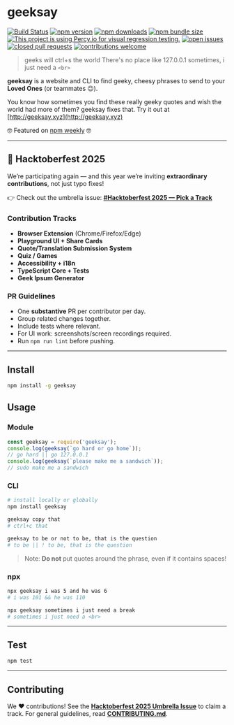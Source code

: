 # geeksay

[![Build Status](https://travis-ci.org/swapagarwal/geeksay.svg?branch=master)](https://travis-ci.org/swapagarwal/geeksay)
[![npm version](https://img.shields.io/npm/v/geeksay)](https://www.npmjs.com/package/geeksay)
[![npm downloads](https://img.shields.io/npm/dm/geeksay)](https://www.npmjs.com/package/geeksay)
[![npm bundle size](https://img.shields.io/bundlephobia/min/geeksay)](https://www.npmjs.com/package/geeksay)
[![This project is using Percy.io for visual regression testing.](https://percy.io/static/images/percy-badge.svg)](https://percy.io/swap/geeksay)
[![open issues](https://img.shields.io/github/issues/swapagarwal/geeksay.svg)](https://github.com/swapagarwal/geeksay/issues?q=is%3Aopen+is%3Aissue)
[![closed pull requests](https://img.shields.io/github/issues-pr-closed/swapagarwal/geeksay.svg)](https://github.com/swapagarwal/geeksay/pulls?q=is%3Apr+is%3Aclosed)
[![contributions welcome](https://img.shields.io/badge/contributions-welcome-brightgreen.svg)](https://github.com/swapagarwal/geeksay/fork)

> geeks will ctrl+s the world
> There's no place like 127.0.0.1
> sometimes, i just need a `<br>`

**geeksay** is a website and CLI to find geeky, cheesy phrases to send to your **Loved Ones** (or teammates 😉).

You know how sometimes you find these really geeky quotes and wish the world had more of them? geeksay fixes that.
Try it out at [http://geeksay.xyz](http://geeksay.xyz)

🤓 Featured on [npm weekly](https://medium.com/npm-inc/npm-weekly-221-npm-6-12-1-is-here-oss-sustainability-open-rfc-calls-more-eb6506c83311) 🤓

---

## 🎃 Hacktoberfest 2025

We’re participating again — and this year we’re inviting **extraordinary contributions**, not just typo fixes!

👉 Check out the umbrella issue: **[#Hacktoberfest 2025 — Pick a Track](../../issues/XXX)**

### Contribution Tracks

* **Browser Extension** (Chrome/Firefox/Edge)
* **Playground UI + Share Cards**
* **Quote/Translation Submission System**
* **Quiz / Games**
* **Accessibility + i18n**
* **TypeScript Core + Tests**
* **Geek Ipsum Generator**

### PR Guidelines

* One **substantive** PR per contributor per day.
* Group related changes together.
* Include tests where relevant.
* For UI work: screenshots/screen recordings required.
* Run `npm run lint` before pushing.

---

## Install

```bash
npm install -g geeksay
```

## Usage

### Module

```js
const geeksay = require('geeksay');
console.log(geeksay(`go hard or go home`));
// go hard || go 127.0.0.1
console.log(geeksay(`please make me a sandwich`));
// sudo make me a sandwich
```

### CLI

```bash
# install locally or globally
npm install geeksay

geeksay copy that
# ctrl+c that

geeksay to be or not to be, that is the question
# to be || ! to be, that is the question
```

> Note: **Do not** put quotes around the phrase, even if it contains spaces!

### npx

```bash
npx geeksay i was 5 and he was 6
# i was 101 && he was 110

npx geeksay sometimes i just need a break
# sometimes i just need a <br>
```

---

## Test

```bash
npm test
```

---

## Contributing

We ❤️ contributions! See the **[Hacktoberfest 2025 Umbrella Issue](../../issues/XXX)** to claim a track.
For general guidelines, read **[CONTRIBUTING.md](./CONTRIBUTING.md)**.
